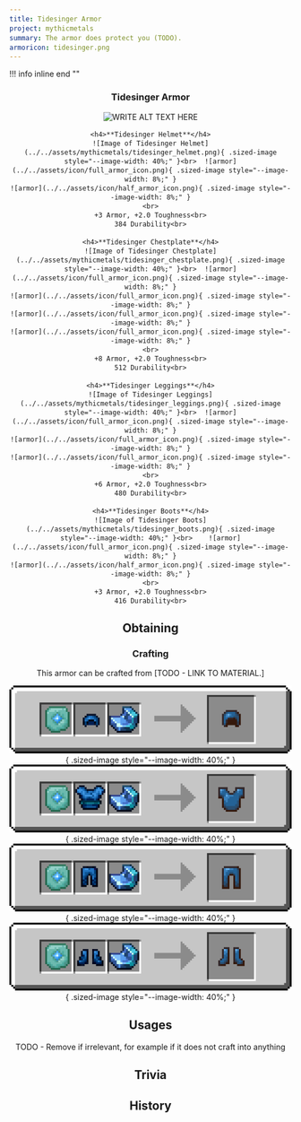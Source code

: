 ```yaml
---
title: Tidesinger Armor
project: mythicmetals
summary: The armor does protect you (TODO).
armoricon: tidesinger.png
---
```


!!! info inline end ""
    <center class=tooltip>
    <h3>**Tidesinger Armor**</h3>
    ![WRITE ALT TEXT HERE](../../assets/armor-models/256/tidesinger.png)<br>

	<h4>**Tidesinger Helmet**</h4>
	![Image of Tidesinger Helmet](../../assets/mythicmetals/tidesinger_helmet.png){ .sized-image style="--image-width: 40%;" }<br>	![armor](../../assets/icon/full_armor_icon.png){ .sized-image style="--image-width: 8%;" }
	![armor](../../assets/icon/half_armor_icon.png){ .sized-image style="--image-width: 8%;" }
	<br>
	+3 Armor, +2.0 Toughness<br>
	384 Durability<br>

	<h4>**Tidesinger Chestplate**</h4>
	![Image of Tidesinger Chestplate](../../assets/mythicmetals/tidesinger_chestplate.png){ .sized-image style="--image-width: 40%;" }<br>	![armor](../../assets/icon/full_armor_icon.png){ .sized-image style="--image-width: 8%;" }
	![armor](../../assets/icon/full_armor_icon.png){ .sized-image style="--image-width: 8%;" }
	![armor](../../assets/icon/full_armor_icon.png){ .sized-image style="--image-width: 8%;" }
	![armor](../../assets/icon/full_armor_icon.png){ .sized-image style="--image-width: 8%;" }
	<br>
	+8 Armor, +2.0 Toughness<br>
	512 Durability<br>

	<h4>**Tidesinger Leggings**</h4>
	![Image of Tidesinger Leggings](../../assets/mythicmetals/tidesinger_leggings.png){ .sized-image style="--image-width: 40%;" }<br>	![armor](../../assets/icon/full_armor_icon.png){ .sized-image style="--image-width: 8%;" }
	![armor](../../assets/icon/full_armor_icon.png){ .sized-image style="--image-width: 8%;" }
	![armor](../../assets/icon/full_armor_icon.png){ .sized-image style="--image-width: 8%;" }
	<br>
	+6 Armor, +2.0 Toughness<br>
	480 Durability<br>

	<h4>**Tidesinger Boots**</h4>
	![Image of Tidesinger Boots](../../assets/mythicmetals/tidesinger_boots.png){ .sized-image style="--image-width: 40%;" }<br>	![armor](../../assets/icon/full_armor_icon.png){ .sized-image style="--image-width: 8%;" }
	![armor](../../assets/icon/half_armor_icon.png){ .sized-image style="--image-width: 8%;" }
	<br>
	+3 Armor, +2.0 Toughness<br>
	416 Durability<br>


## Obtaining

### Crafting

This armor can be crafted from [TODO - LINK TO MATERIAL.]

![Image of the recipe for Tidesinger Helmet](../../assets/mythicmetals/recipes/armor/tidesinger_helmet.png){ .sized-image style="--image-width: 40%;" }
![Image of the recipe for Tidesinger Chestplate](../../assets/mythicmetals/recipes/armor/tidesinger_chestplate.png){ .sized-image style="--image-width: 40%;" }
![Image of the recipe for Tidesinger Leggings](../../assets/mythicmetals/recipes/armor/tidesinger_leggings.png){ .sized-image style="--image-width: 40%;" }
![Image of the recipe for Tidesinger Boots](../../assets/mythicmetals/recipes/armor/tidesinger_boots.png){ .sized-image style="--image-width: 40%;" }

## Usages

TODO - Remove if irrelevant, for example if it does not craft into anything

## Trivia

## History

